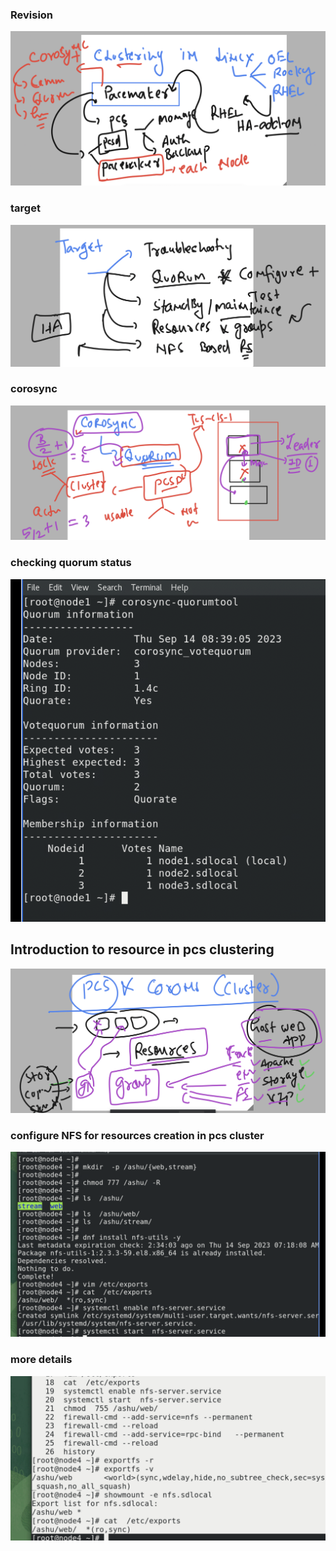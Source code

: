 ### Revision 

<img src="rev.png">

### target 

<img src="tg.png">

### corosync 

<img src="coro.png">

### checking quorum status

<img src="status.png">

## Introduction to resource in pcs clustering 

<img src="rs.png">

### configure NFS for resources creation in pcs cluster

<img src="pcsnfs.png">

### more details 

<img src="nfs1.png">

